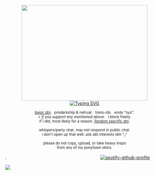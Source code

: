 <p align="center"> <img src="https://64.media.tumblr.com/42ee21df5968ca0ed32cd90700285899/34c378867d941468-59/s1280x1920/98c6c14d45dedd4982e554919da3c3a218d7f34a.pnj" width="400" height="305"/> <br> <a href="https://git.io/typing-svg"><img src="https://readme-typing-svg.demolab.com?font=Cormorant&size=15&duration=3000&pause=500&color=F7F7F7&center=true&vCenter=true&width=435&height=20&lines=they+will+fight+for+it%2C+or+i+will+destroy+them.;all+will+fear+the+new+god+of+thunder." alt="Typing SVG" /></a> </p>
<p align="center"> <sub> <a href="https://rentry.co/commonsenseislacking">basic dni</a>;⠀prodarkship & netrual.⠀trans-ids.⠀endo "sys". <br> <i>+ if you support any mentioned above</i>.⠀i block freely. <br> if i did, most likely for a reason. <i><a href="https://rentry.co/goregvt">fandom specific dni</a>.</i> </sub> </p>
<p align="center"> <sub> whispers/party chat. may not respond in public chat. <br> i don't open up that well. ask abt interests idm ^_^ </sub> </p>
<p align="center"> <sub> please do not copy, upload, or take heavy inspo <br>from any of my ponytown skins. </sub> </p>

.　　　　　　　　　　　　　　　　　　　　　 [![spotify-github-profile](https://spotify-github-profile.kittinanx.com/api/view?uid=31vynno5s7xnza4np5b5f6dbgiga&cover_image=false&theme=natemoo-re&show_offline=true&background_color=121212&interchange=false&bar_color=ffffff&bar_color_cover=false)](https://spotify-github-profile.kittinanx.com/api/view?uid=31vynno5s7xnza4np5b5f6dbgiga&redirect=true)

![](https://komarev.com/ghpvc/?username=zompyre&color=000000&label=sky+temple+...&style=pixel)
